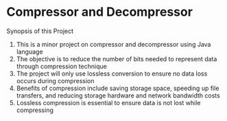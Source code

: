 <h1>Compressor and Decompressor</h1>

Synopsis of this Project

1. This is a minor project on compressor and decompressor using Java language
2. The objective is to reduce the number of bits needed to represent data through compression technique
3. The project will only use lossless conversion to ensure no data loss occurs during compression
4. Benefits of compression include saving storage space, speeding up file transfers, and reducing storage hardware and network bandwidth costs
5. Lossless compression is essential to ensure data is not lost while compressing
